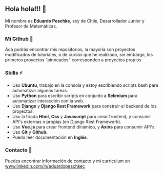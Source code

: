 ## Hola hola!!! 👋

Mi nombre es **Eduardo Peschke**, soy de Chile, Desarrollador Junior y Profesor de Matemáticas. 

### Mi Github 🌱

Acá podrás encontrar mis repositorios, la mayoría son proyectos modificados de tutoriales, o de cursos que he realizado, sin embargo, los primeros proyectos "pinneados" corresponden a proyectos propios

### Skills ⚡

* Uso **Ubuntu**, trabajo en la consola y estoy escribiendo scripts bash para automatizar algunas tareas. 
* Uso **Python** para escribir scripts en conjunto a **Selenium** para automatizar interacción con la web.
* Uso **Django** y **Django Rest Framework** para construir el backend de los proyectos.
* Uso la triada **Html**, **Css** y **Javascript** para crear frontend, y consumir API's externas o propias (en Django Rest Framework).
* Uso **Vue.js** para crear frontend dinámico, y **Axios** para consumir API's. 
* Uso **Git** y **Github**.
* Puedo leer documentación en **Inglés**. 

### Contacto 🔭

Puedes encontrar información de contacto y mi curriculum en www.linkedin.com/in/eduardopeschkec
